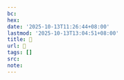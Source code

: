 ```yaml
---
bc:
hex:
date: '2025-10-13T11:26:44+08:00'
lastmod: '2025-10-13T13:04:51+08:00'
title: 󰒻
url: 󰒻
tags: []
src:
note:
---
```

